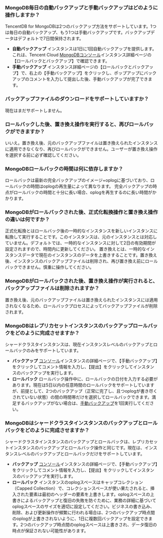 
### MongoDB毎日の自動バックアップと手動バックアップはどのように操作しますか？
TencentDB for MongoDBは2つのバックアップ方法をサポートしています。1つは毎日の自動バックアップ、もう1つは手動バックアップです。バックアップデータはデフォルトで7日間保持されます。

- **自動バックアップ**
インスタンスは1日に1回自動バックアップを提供します。これは、Tencent Cloud [MongoDBコンソール](https://console.cloud.tencent.com/mongodb)インスタンス詳細ページの【ロールバックとバックアップ】で確認できます。
- **手動バックアップ**
インスタンス詳細ページの【ロールバックとバックアップ】で、右上の【手動バックアップ】をクリックし、ポップアップにバックアップのコメントを入力して提出した後、手動バックアップが完了できます。

### バックアップファイルのダウンロードをサポートしていますか？
現在はまだサポートしません。

### ロールバックした後、置き換え操作を実行すると、再びロールバックができますか？
いいえ。置き換え後、元のバックアップファイルは置き換えられたインスタンスに適用できなくなり、再びロールバックができません。ユーザーが置き換え操作を選択する前に必ず確認してください。

### MongoDBロールバックの時間は何に依存しますか？
ロールバックは最新の完全バックアップのイメージ+oplogに基づいており、ロールバックの時間はoplogの再生量によって異なります。
完全バックアップの時点がロールバックの時間と十分に長い場合、oplogを再生するのに長い時間がかかります。

### MongoDBがロールバックされた後、正式化転換操作と置き換え操作の違いは何ですか？
正式化転換とはロールバック後の一時的なインスタンスを新しいインスタンスに転換して実行することです。このインスタンスは、元のインスタンスとは対応していません。デフォルトでは、一時的なインスタンスに対して2日の有効期間が設定されますので、時間内に更新してください。
置き換えとは、一時的なインスタンスデータで現在のインスタンスのデータを上書きすることです。置き換え後、インスタンスのバックアップファイルは削除され、再び置き換え前にロールバックできません。慎重に操作してください。

### MongoDBがロールバックされた後、置き換え操作が実行されると、バックアップファイルは削除されますか？
置き換え後、元のバックアップファイルは置き換えられたインスタンスには適用されなくなるため、ロールバックプロセスによってバックアップファイルが削除されます。
 
### MongoDBはレプリカセットインスタンスのバックアップロールバックをどのように完成させますか？
シャードクラスタインスタンスは、現在インスタンスレベルのバックアップとロールバックのみをサポートしています。

- **バックアップ**
[コンソール](https://console.cloud.tencent.com/mongodb)インスタンスの詳細ページで、【手動バックアップ】をクリックしてコメント情報を入力し、【提出】をクリックしてインスタンスのバックアップを実行します。
- **ロールバック**
ロールバック操作中に、ロールバックの日付を入力する必要があります。現在は5日以内の任意時間のロールバックをサポートしていますが、前提として、2つのバックアップ（正常に完了し、且つoplogが書き尽くされていない状態）の間の時間帯だけを選択してロールバックできます。満足するバックアップがない場合は、[手動バックアップ](https://cloud.tencent.com/document/product/240/7108)を1回実行してください。

### MongoDBはシャードクラスタインスタンスのバックアップとロールバックをどのように完成させますか？
シャードクラスタインスタンスのバックアップとロールバックは、レプリカセットインスタンスのバックアップとロールバック操作と同じです。現在は、インスタンスレベルのバックアップとロールバックだけをサポートしています。

- **バックアップ**
[コンソール](https://console.cloud.tencent.com/mongodb)インスタンスの詳細ページで、【手動バックアップ】をクリックしてコメント情報を入力し、【提出】をクリックしてインスタンスのバックアップを実行します。
- **ロールバック**
インスタンスのoplogスペースはキャップコレクション（Capped Collection）で、コレクションスペースが使い果たされると、挿入された要素は最初のヘッダーの要素を上書きします。oplogスペースの上書きによるバックアップと復旧の失敗を防ぐために、業務の詳細に基づいてoplogスペースのサイズを適切に設定してください。ビジネスの書き込み、削除、および更新操作が頻繁に行われる場合は、2つのバックアップ時点間のoplogが上書きされないように、1日に複数回バックアップを設定できます。2つのバックアップ時点間のoplogスペースは上書きされ、データ復旧の時点が保証されない可能性があります。

